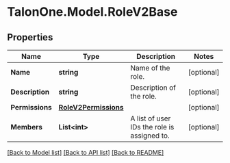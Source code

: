 # TalonOne.Model.RoleV2Base
## Properties

Name | Type | Description | Notes
------------ | ------------- | ------------- | -------------
**Name** | **string** | Name of the role. | [optional] 
**Description** | **string** | Description of the role. | [optional] 
**Permissions** | [**RoleV2Permissions**](RoleV2Permissions.md) |  | [optional] 
**Members** | **List&lt;int&gt;** | A list of user IDs the role is assigned to. | [optional] 

[[Back to Model list]](../README.md#documentation-for-models) [[Back to API list]](../README.md#documentation-for-api-endpoints) [[Back to README]](../README.md)

